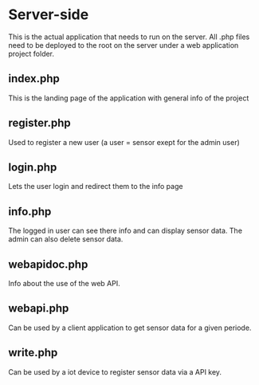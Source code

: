 # Server-side

This is the actual application that needs to run on the server.
All .php files need to be deployed to the root on the server under a web application project folder.

## index.php

This is the landing page of the application with general info of the project

## register.php

Used to register a new user (a user = sensor exept for the admin user)

## login.php

Lets the user login and redirect them to the info page

## info.php

The logged in user can see there info and can display sensor data.
The admin can also delete sensor data.

## webapidoc.php

Info about the use of the web API.

## webapi.php

Can be used by a client application to get sensor data for a given periode.

## write.php

Can be used by a iot device to register sensor data via a API key.